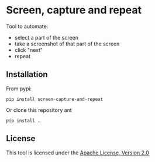 # Screen, capture and repeat

Tool to automate:

- select a part of the screen
- take a screenshot of that part of the screen
- click "next"
- repeat

## Installation

From pypi:

    pip install screen-capture-and-repeat

Or clone this repository ant

    pip install .

## License

This tool is licensed under the [Apache License, Version 2.0](http://www.apache.org/licenses/LICENSE-2.0)

